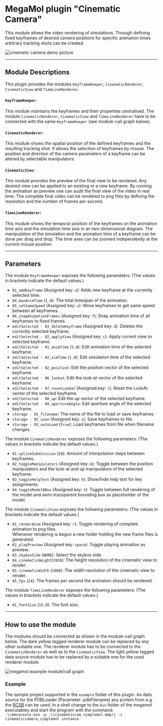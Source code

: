 # MegaMol plugin "Cinematic Camera"

This module allows the video rendering of simulations.
Through defining fixed keyframes of desired camera positions for specific animation times arbitrary tracking shots can be created.

![cinematic camera demo picture](https://github.com/tobiasrau/megamol-dev/blob/cinematiccamera/plugins/cinematiccamera/demo.png)

--- 

## Module Descriptions
This plugin provides the modules `KeyframeKeeper`,  `CinematicRenderer`, `CinematicView` and `TimeLineRenderer`.

#### `KeyframeKeeper`:

This module maintains the keyframes and their properties centralised. 
The module `CinematicRenderer`, `CinematicView` and `TimeLineRenderer` have to be connected with the same `KeyframeKeeper` (see module-call graph below).

#### `CinematicRenderer`:

This module shows the spatial position of the defined keyframes and the resulting tracking shot. 
It allows the selection of keyframes by mouse. 
The position and direction of the camera parameters of a keyframe can be altered by selectable manipulators.

#### `CinematicView`:

This module provides the preview of the final view to be rendered.
Any desired view can be applied to an existing or a new keyframe.
By running the animation as preview one can audit the final view of the video in real time.
The complete final video can be rendered to png files by defining the resolution and the number of frames per second.

#### `TimeLineRenderer`:

This module shows the temporal position of the keyframes on the animation time axis and the simulation time axis in an two-dimensional diagram.
The manipulation of the simulation and the animation time of a keyframe can be done per drag and drop.
The time axes can be zoomed independently at the current mouse position.

--- 

## Parameters

The module `KeyframeKeeper` exposes the following parameters:
(The values in brackets indicate the default values.)

* `01_addKeyframe` (Assigned key: `a`): Adds new keyframe at the currently selected time.
* `04_maxAnimTime` (`1.0`): The total timespan of the animation.
* `05_setSameSpeed` (Assigned key: `v`): Move keyframes to get same speed between all keyframes.
* `06_snapAnimationFrames` (Assigned key: `f`): Snap animation time of all keyframes to fixed frames.
* `editSelected - 03_deleteKeyframe` (Assigned key: `d`): Deletes the currently selected keyframe.
* `editSelected - 02_applyView` (Assigned key: `c`): Apply current view to selected keyframe.
* `editSelected - 01_animTime` (`1.0`): Edit animation time of the selected keyframe.
* `editSelected - 02_simTime` (`1.0`): Edit simulation time of the selected keyframe.
* `editSelected - 02_position`: Edit the position vector of the selected keyframe.
* `editSelected - 06_lookat`: Edit the look-at vector of the selected keyframe.
* `editSelected - 07_resetLookat` (Assigned key: `l`): Reset the LookAt vector of the selected keyframe.
* `editSelected - 08_up`:  Edit the up vector of the selected keyframe.
* `editSelected - 09_apertureAngle`: Edit aperture angle of the selected keyframe.
* `storage - 01_filename`:  The name of the file to load or save keyframes. 
* `storage - 02_save` (Assigned key: `s`): Save keyframes to file.
* `storage - 03_autoLoad` (`true`): Load keyframes from file when filename changes.

The module `CinematicRenderer` exposes the following parameters:
(The values in brackets indicate the default values.)

* `01_splineSubdivision` (`20`): Amount of interpolation steps between keyframes.
* `02_toggleManipulators` (Assigned key: `m`): Toggle between the position manipulators and the look-at and up manipulators of the selected keyframe.            
* `03_toggleHelpText` (Assigned key: `h`): Show/hide help text for key assignments.
* `04_toggleModelBBox` (Assigned key: `t`): Toggle between full rendering of the model and semi-transparent bounding box as placeholder of the model.

The module `CinematicView` exposes the following parameters:
(The values in brackets indicate the default values.)

* `01_renderAnim` (Assigned key: `r`): Toggle rendering of complete animation to png files.   
   Whenever rendering is begun a new folder holding the new frame files is generated.
* `02_playPreview` (Assigned key: `space`): Toggle playing animation as preview.
* `03_skyboxSide` (`NONE`): Select the skybox side.
* `04_cinematicHeight`(`1920`): The height resolution of the cinematic view to render.
* `05_cinematicWidth` (`1080`): The width resolution of the cinematic view to render.
* `05_fps` (`24`): The frames per second the animation should be rendered.
    
The module `TimeLineRenderer` exposes the following parameters:
(The values in brackets indicate the default values.)

* `01_fontSize` (`15.0`): The font size.

---

## How to use the module

The modules should be connected as shown in the module-call graph below. 
The dark yellow tagged renderer module can be replaced by any other suitable one. 
The renderer module has to be connected to the `CinematicRenderer` as well as to the `CinematicView`.
The light yellow tagged data source module has to be replaced by a suitable one for the used renderer module.

![megamol example module/call graph](https://github.com/tobiasrau/megamol-dev/blob/cinematiccamera/plugins/cinematiccamera/graph.png)

### Example

The sample project supported in the `example` folder of this plugin.
As data source for the PDBLoader (Parameter: pdbFilename) any protein from e.g. the [RCSB](http://www.rcsb.org/pdb/home/home.do) can be used.
In a shell change to the `bin` folder of the megamol executables and start the program with the command:   
`.\\mmconsole.exe -p .\\cinematiccam_simplemol.mmprj -i cinematiccamera_simplemol instance`


